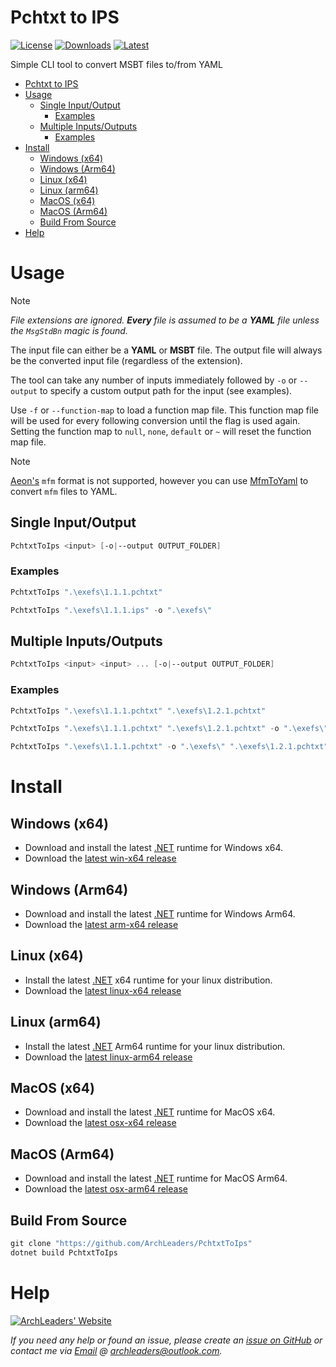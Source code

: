 # Pchtxt to IPS

[![License](https://img.shields.io/badge/License-MIT-blue.svg?logo=github&logoColor=5751ff&labelColor=2A2C33&color=5751ff&style=for-the-badge)](https://github.com/ArchLeaders/PchtxtToIps/blob/master/License.md) [![Downloads](https://img.shields.io/github/downloads/ArchLeaders/PchtxtToIps/total?label=downloads&logo=github&logoColor=37c75e&labelColor=2A2C33&color=37c75e&style=for-the-badge)](https://github.com/ArchLeaders/PchtxtToIps/releases) [![Latest](https://img.shields.io/github/v/tag/ArchLeaders/PchtxtToIps?label=Release&logo=github&logoColor=324fff&color=324fff&labelColor=2A2C33&style=for-the-badge)](https://github.com/ArchLeaders/PchtxtToIps/releases/latest)

Simple CLI tool to convert MSBT files to/from YAML

- [Pchtxt to IPS](#pchtxt-to-ips)
- [Usage](#usage)
  - [Single Input/Output](#single-inputoutput)
    - [Examples](#examples)
  - [Multiple Inputs/Outputs](#multiple-inputsoutputs)
    - [Examples](#examples-1)
- [Install](#install)
  - [Windows (x64)](#windows-x64)
  - [Windows (Arm64)](#windows-arm64)
  - [Linux (x64)](#linux-x64)
  - [Linux (arm64)](#linux-arm64)
  - [MacOS (x64)](#macos-x64)
  - [MacOS (Arm64)](#macos-arm64)
  - [Build From Source](#build-from-source)
- [Help](#help)

# Usage

> [!NOTE]
> *File extensions are ignored. **Every** file is assumed to be a **YAML** file unless the `MsgStdBn` magic is found.*

The input file can either be a **YAML** or **MSBT** file. The output file will always be the converted input file (regardless of the extension).

The tool can take any number of inputs immediately followed by `-o` or `--output` to specify a custom output path for the input (see examples).

Use `-f` or `--function-map` to load a function map file. This function map file will be used for every following conversion until the flag is used again. Setting the function map to `null`, `none`, `default` or `~` will reset the function map file.

> [!NOTE]
> [Aeon's](https://gitlab.com/AeonSake) `mfm` format is not supported, however you can use [MfmToYaml](https://github.com/ArchLeaders/MfmToYaml) to convert `mfm` files to YAML.

## Single Input/Output

```powershell
PchtxtToIps <input> [-o|--output OUTPUT_FOLDER]
```

### Examples

```powershell
PchtxtToIps ".\exefs\1.1.1.pchtxt"
```

```powershell
PchtxtToIps ".\exefs\1.1.1.ips" -o ".\exefs\"
```

## Multiple Inputs/Outputs

```powershell
PchtxtToIps <input> <input> ... [-o|--output OUTPUT_FOLDER]
```

### Examples

```powershell
PchtxtToIps ".\exefs\1.1.1.pchtxt" ".\exefs\1.2.1.pchtxt"
```

```powershell
PchtxtToIps ".\exefs\1.1.1.pchtxt" ".\exefs\1.2.1.pchtxt" -o ".\exefs\" 
```

```powershell
PchtxtToIps ".\exefs\1.1.1.pchtxt" -o ".\exefs\" ".\exefs\1.2.1.pchtxt" -o ".\exefs" 
```

# Install

## Windows (x64)

- Download and install the latest [.NET](https://dotnet.microsoft.com/en-us/download/dotnet/latest) runtime for Windows x64.
- Download the [latest win-x64 release](https://github.com/ArchLeaders/PchtxtToIps/releases/latest/download/PchtxtToIps-win-x64.zip)

## Windows (Arm64)

- Download and install the latest [.NET](https://dotnet.microsoft.com/en-us/download/dotnet/latest) runtime for Windows Arm64.
- Download the [latest arm-x64 release](https://github.com/ArchLeaders/PchtxtToIps/releases/latest/download/PchtxtToIps-win-arm64.zip)

## Linux (x64)

- Install the latest [.NET](https://dotnet.microsoft.com/en-us/download/dotnet/latest) x64 runtime for your linux distribution.
- Download the [latest linux-x64 release](https://github.com/ArchLeaders/PchtxtToIps/releases/latest/download/PchtxtToIps-linux-x64.zip)

## Linux (arm64)

- Install the latest [.NET](https://dotnet.microsoft.com/en-us/download/dotnet/latest) Arm64 runtime for your linux distribution.
- Download the [latest linux-arm64 release](https://github.com/ArchLeaders/PchtxtToIps/releases/latest/download/PchtxtToIps-linux-arm64.zip)

## MacOS (x64)

- Download and install the latest [.NET](https://dotnet.microsoft.com/en-us/download/dotnet/latest) runtime for MacOS x64.
- Download the [latest osx-x64 release](https://github.com/ArchLeaders/PchtxtToIps/releases/latest/download/PchtxtToIps-osx-x64.zip)

## MacOS (Arm64)

- Download and install the latest [.NET](https://dotnet.microsoft.com/en-us/download/dotnet/latest) runtime for MacOS Arm64.
- Download the [latest osx-arm64 release](https://github.com/ArchLeaders/PchtxtToIps/releases/latest/download/PchtxtToIps-osx-arm64.zip)

## Build From Source

```powershell
git clone "https://github.com/ArchLeaders/PchtxtToIps"
dotnet build PchtxtToIps
```

# Help

<a href="https://github.com/ArchLeaders/PchtxtToIps/issues">
  <img src="https://img.shields.io/github/issues/ArchLeaders/PchtxtToIps?style=for-the-badge&logoColor=c71b42&color=c71b42&labelColor=2A2C33&logo=github&label=Issues" alt="ArchLeaders' Website"/>
</a>

*If you need any help or found an issue, please create an [issue on GitHub](https://github.com/ArchLeaders/PchtxtToIps/issues) or contact me via [Email](mailto:archleaders@outlook.com) @ [archleaders@outlook.com](mailto:archleaders@outlook.com).*